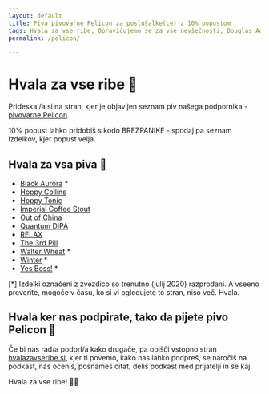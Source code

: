 ```yaml
---
layout: default
title: Piva pivovarne Pelicon za poslušalke(ce) z 10% popustom
tags: Hvala za vse ribe, Opravičujemo se za vse nevšečnosti, Douglas Adams, Štoparski vodnik po Galaksiji, Zaphod Beeblebrox, Arthur Dent, Ford Prefect, hvalazavseribe.si, podkast, podcast, Apple Podcasts, g. Prosser, pivovarna Pelicon, 3rd Pill, 
permalink: /pelicon/

---
```


# Hvala za vse ribe 🐬

Prideskal/a si na stran, kjer je objavljen seznam piv našega podpornika - [pivovarne Pelicon](https://www.pelicon.beer/).

10% popust lahko pridobiš s kodo BREZPANIKE - spodaj pa seznam izdelkov, kjer popust velja.

## Hvala za vsa piva 🍻

- [Black Aurora](https://www.pelicon.beer/collections/frontpage/products/black-aurora) *
- [Hoppy Collins](https://www.pelicon.beer/collections/frontpage/products/hoppy-collins)
- [Hoppy Tonic](https://www.pelicon.beer/collections/novo/products/hoppy-tonic)
- [Imperial Coffee Stout](https://www.pelicon.beer/collections/frontpage/products/imperial-coffee-stout)
- [Out of China](https://www.pelicon.beer/collections/frontpage/products/out-of-china-hoppy-red-ale)
- [Quantum DIPA](https://www.pelicon.beer/collections/frontpage/products/quantum-dipa)
- [RELAX](https://www.pelicon.beer/collections/frontpage/products/relax-mikro-pale-ale)
- [The 3rd Pill](https://www.pelicon.beer/collections/frontpage/products/the-3rd-pill-ipa)
- [Walter Wheat](https://www.pelicon.beer/collections/frontpage/products/walter-wheat) *
- [Winter](https://www.pelicon.beer/products/winter) *
- [Yes Boss!](https://www.pelicon.beer/products/yes-boss-pale-ale) *

[*] Izdelki označeni z zvezdico so trenutno (julij 2020) razprodani. A vseeno preverite, mogoče v času, ko si vi ogledujete to stran, niso več. Hvala.

## Hvala ker nas podpirate, tako da pijete pivo Pelicon 🍻

Če bi nas rad/a podprl/a kako drugače, pa obišči vstopno stran [hvalazavseribe.si](https://hvalazavseribe.si/), kjer ti povemo, kako nas lahko podpreš, se naročiš na podkast, nas oceniš, posnameš citat, deliš podkast med prijatelji in še kaj.

Hvala za vse ribe! 🙏🐬